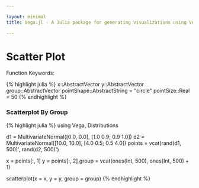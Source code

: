 ```yaml
---

layout: minimal
title: Vega.jl - A Julia package for generating visualizations using Vega

---
```


# Scatter Plot

Function Keywords:

{% highlight julia %}
x::AbstractVector
y::AbstractVector
group::AbstractVector
pointShape::AbstractString = "circle"
pointSize::Real = 50
{% endhighlight %}

### Scatterplot By Group

{% highlight julia %}
using Vega, Distributions

d1 = MultivariateNormal([0.0, 0.0], [1.0 0.9; 0.9 1.0])
d2 = MultivariateNormal([10.0, 10.0], [4.0 0.5; 0.5 4.0])
points = vcat(rand(d1, 500)', rand(d2, 500)')

x = points[:, 1]
y = points[:, 2]
group = vcat(ones(Int, 500), ones(Int, 500) + 1)

scatterplot(x = x, y = y, group = group)
{% endhighlight %}

<div id="scatter"></div>
<script type="text/javascript">
parse("scatter",
    {"name":"Vega Visualization","height":450,"padding":"auto","marks":[{"properties":{"enter":{"shape":{"value":"circle"},"x":{"field":"x","scale":"x"},"size":{"value":50},"fill":{"field":"group","scale":"group"},"y":{"field":"y","scale":"y"}}},"from":{"data":"table"},"type":"symbol"}],"axes":[{"properties":{"title":{"fontSize":{"value":14}}},"title":"x","type":"x","scale":"x"},{"properties":{"title":{"fontSize":{"value":14}}},"title":"y","type":"y","scale":"y"}],"data":[{"name":"table","values":[{"x":-0.4642751223803044,"y2":0,"group":1,"y":-0.2503646637277523},{"x":-1.8716779950817728,"y2":0,"group":1,"y":-1.578974916760044},{"x":1.2834839567369596,"y2":0,"group":1,"y":0.45017279932751375},{"x":0.25070669742711027,"y2":0,"group":1,"y":0.43198048486221907},{"x":-0.027747960670703786,"y2":0,"group":1,"y":-1.2068137023478662},{"x":0.5948085930807692,"y2":0,"group":1,"y":0.298621844834038},{"x":0.15126693570634694,"y2":0,"group":1,"y":-0.1525110388208707},{"x":1.4413771675590537,"y2":0,"group":1,"y":0.8926914927224905},{"x":-0.24507439715855223,"y2":0,"group":1,"y":-0.7126330344668806},{"x":-0.0411712726402745,"y2":0,"group":1,"y":-0.3187698518619378},{"x":-0.6326175683078022,"y2":0,"group":1,"y":-0.8356461669371509},{"x":0.025198973847480495,"y2":0,"group":1,"y":0.49482407098521286},{"x":-0.42535105066768003,"y2":0,"group":1,"y":-0.5263249345551149},{"x":-0.23399273472735466,"y2":0,"group":1,"y":-0.0736105423894936},{"x":1.079669882823539,"y2":0,"group":1,"y":0.860796550824055},{"x":1.2282904625122837,"y2":0,"group":1,"y":2.455758648411483},{"x":-1.1181920084701893,"y2":0,"group":1,"y":-0.8809188577372269},{"x":-1.0836489551707837,"y2":0,"group":1,"y":-0.6811735436677737},{"x":-1.0793075393638392,"y2":0,"group":1,"y":-0.6728331975175583},{"x":-0.012480239919086597,"y2":0,"group":1,"y":0.27667251778079865},{"x":-1.6938414885783226,"y2":0,"group":1,"y":-1.536367370019656},{"x":-0.6012211936842374,"y2":0,"group":1,"y":-0.4701421117217889},{"x":0.7722545574035417,"y2":0,"group":1,"y":1.047687813792098},{"x":1.027388084862333,"y2":0,"group":1,"y":1.0779043720319914},{"x":0.5289679352044544,"y2":0,"group":1,"y":1.3672637698959598},{"x":0.45243075349816264,"y2":0,"group":1,"y":-0.07561000534155227},{"x":-0.41155974530228795,"y2":0,"group":1,"y":-0.6331778409832457},{"x":2.1912722342329753,"y2":0,"group":1,"y":2.3903513940137446},{"x":-1.6259448281238138,"y2":0,"group":1,"y":-1.33888277832192},{"x":0.7081851149878344,"y2":0,"group":1,"y":1.3200511985668215},{"x":0.3501296225034444,"y2":0,"group":1,"y":0.37663181323165085},{"x":-1.2196822136309629,"y2":0,"group":1,"y":-0.7472736732651672},{"x":-0.8808754436246625,"y2":0,"group":1,"y":-0.28347441761156444},{"x":-0.43706500759648437,"y2":0,"group":1,"y":-0.0624608704662713},{"x":-1.3368086355424411,"y2":0,"group":1,"y":-1.7845778854734666},{"x":-0.9770763926701824,"y2":0,"group":1,"y":-1.3136695513355563},{"x":0.0892730334545257,"y2":0,"group":1,"y":-0.03598785044064019},{"x":-0.024066679633158457,"y2":0,"group":1,"y":-0.358288685761583},{"x":1.894851464816175,"y2":0,"group":1,"y":2.154605736812719},{"x":-0.7737136449212324,"y2":0,"group":1,"y":-0.6762541679511268},{"x":1.1478273377534143,"y2":0,"group":1,"y":1.0847823745278686},{"x":-0.0778428325582762,"y2":0,"group":1,"y":-0.4988854122939156},{"x":-0.031730560221279416,"y2":0,"group":1,"y":-0.0028442803020883277},{"x":-1.017742981703117,"y2":0,"group":1,"y":0.10363754696240102},{"x":0.9470928573090313,"y2":0,"group":1,"y":0.17174855648971443},{"x":-1.4800085242276497,"y2":0,"group":1,"y":-0.46149121610987975},{"x":-0.5565548499327778,"y2":0,"group":1,"y":-0.7482391547451313},{"x":-1.3577498993719774,"y2":0,"group":1,"y":-1.6898279980200575},{"x":-0.8070024424114242,"y2":0,"group":1,"y":-0.8654809368572007},{"x":-0.5052278715996145,"y2":0,"group":1,"y":-0.4797362068002291},{"x":-0.5939834201767955,"y2":0,"group":1,"y":-1.1230824633444891},{"x":1.1829131844554541,"y2":0,"group":1,"y":1.0153087734360406},{"x":0.8067189301314597,"y2":0,"group":1,"y":1.541880186588144},{"x":-0.7950293112315797,"y2":0,"group":1,"y":-0.7479342468327473},{"x":0.8833221153279999,"y2":0,"group":1,"y":1.089242714609463},{"x":1.1976846748796277,"y2":0,"group":1,"y":0.9229250879183313},{"x":0.3059771711012314,"y2":0,"group":1,"y":0.49803115858787883},{"x":0.7267165600253392,"y2":0,"group":1,"y":0.706132016427299},{"x":1.2701696125984547,"y2":0,"group":1,"y":1.0805752875623702},{"x":0.2330337695101241,"y2":0,"group":1,"y":0.6806131955202175},{"x":-0.24481554013187648,"y2":0,"group":1,"y":-0.5249903420062976},{"x":-0.6323504840333269,"y2":0,"group":1,"y":-0.37185191645102594},{"x":0.4301755481758339,"y2":0,"group":1,"y":0.469505513962583},{"x":0.32701177767668155,"y2":0,"group":1,"y":0.1292129673314419},{"x":-1.4983376894576,"y2":0,"group":1,"y":-1.3734869474360631},{"x":0.0831464520480676,"y2":0,"group":1,"y":0.14590643794741207},{"x":0.34388962322447886,"y2":0,"group":1,"y":0.43063545322110947},{"x":-0.854277474860592,"y2":0,"group":1,"y":-1.0432015907729457},{"x":-0.7970120918821237,"y2":0,"group":1,"y":-0.8879197773531774},{"x":0.13666193683078445,"y2":0,"group":1,"y":-0.2435861655663465},{"x":0.2288056737810377,"y2":0,"group":1,"y":1.1615858246272812},{"x":0.6357198651024563,"y2":0,"group":1,"y":1.299821318086118},{"x":0.4543736039405554,"y2":0,"group":1,"y":0.2718083717507066},{"x":1.0488368302116753,"y2":0,"group":1,"y":0.9849741963465878},{"x":-1.2425358077241544,"y2":0,"group":1,"y":-1.2061918730266652},{"x":-1.0862649725842746,"y2":0,"group":1,"y":-0.5552653683450488},{"x":0.3546480018631953,"y2":0,"group":1,"y":0.6868309707803013},{"x":1.3311656203854092,"y2":0,"group":1,"y":0.8321136456552167},{"x":0.31552994709375864,"y2":0,"group":1,"y":0.4061129848273907},{"x":-0.4547140098714807,"y2":0,"group":1,"y":-0.34239373124397987},{"x":0.945578059530549,"y2":0,"group":1,"y":1.2360513571229714},{"x":0.15868122676606333,"y2":0,"group":1,"y":0.3678005036194633},{"x":1.9024740333377592,"y2":0,"group":1,"y":2.3525342275923635},{"x":-1.301492032772107,"y2":0,"group":1,"y":-0.6888353265917465},{"x":0.5051290613950771,"y2":0,"group":1,"y":0.07475572810373943},{"x":0.2703808413508291,"y2":0,"group":1,"y":0.8587188120513003},{"x":0.9253718008038574,"y2":0,"group":1,"y":1.0452451470784525},{"x":-1.9445436240267517,"y2":0,"group":1,"y":-2.197222036418865},{"x":1.0160313243193715,"y2":0,"group":1,"y":1.007978712662309},{"x":-1.0503303447357553,"y2":0,"group":1,"y":-1.4502203342617688},{"x":1.2049290038706832,"y2":0,"group":1,"y":1.526758876416946},{"x":-1.3277511653902963,"y2":0,"group":1,"y":-0.7642901199899212},{"x":0.3784034247347551,"y2":0,"group":1,"y":-0.10327813597405439},{"x":0.4677655582526878,"y2":0,"group":1,"y":0.2913528004188365},{"x":-0.686025126487273,"y2":0,"group":1,"y":-0.3672613736562226},{"x":-0.2447083790887922,"y2":0,"group":1,"y":-0.19989640606982906},{"x":1.0733260321904665,"y2":0,"group":1,"y":0.47371077397412087},{"x":0.26312757305513274,"y2":0,"group":1,"y":0.3781148434984239},{"x":-1.2905749354161364,"y2":0,"group":1,"y":-0.9999524572838662},{"x":-0.07665865043390155,"y2":0,"group":1,"y":-0.3503055018318615},{"x":-0.7835623452501583,"y2":0,"group":1,"y":-0.9273143224559369},{"x":1.3571838001018273,"y2":0,"group":1,"y":1.3212043813382015},{"x":0.6272124614308094,"y2":0,"group":1,"y":0.9322877149845732},{"x":0.8322917737051914,"y2":0,"group":1,"y":0.4995225056219081},{"x":1.0820607374451878,"y2":0,"group":1,"y":1.255392792977815},{"x":-0.5347075865276188,"y2":0,"group":1,"y":-0.05832091820766527},{"x":2.025038549700351,"y2":0,"group":1,"y":2.2929857468809662},{"x":-1.332440890594508,"y2":0,"group":1,"y":-0.26294482599575586},{"x":-1.5625513256874515,"y2":0,"group":1,"y":-1.2644585219513025},{"x":-0.22332119762366068,"y2":0,"group":1,"y":-1.008661355702416},{"x":0.21055590689779952,"y2":0,"group":1,"y":-0.34866872698383533},{"x":2.449375338493735,"y2":0,"group":1,"y":1.4868279364582955},{"x":1.5309119595686054,"y2":0,"group":1,"y":1.1389007404774683},{"x":0.3736741934427466,"y2":0,"group":1,"y":-0.07460238156397819},{"x":-0.818074000872076,"y2":0,"group":1,"y":-0.9649216149285887},{"x":-1.3649337331620568,"y2":0,"group":1,"y":-1.4636027815029233},{"x":-0.018547443320833277,"y2":0,"group":1,"y":-0.2595562399317709},{"x":-0.6680916043733529,"y2":0,"group":1,"y":-1.4708770893983036},{"x":0.26587281318165024,"y2":0,"group":1,"y":-0.014657702442744724},{"x":-0.2201667447043086,"y2":0,"group":1,"y":0.5932384402703627},{"x":1.1697458681306991,"y2":0,"group":1,"y":1.444698518530278},{"x":1.6626326600124706,"y2":0,"group":1,"y":1.2407309938042894},{"x":-1.3044605619833396,"y2":0,"group":1,"y":-1.7292987875286943},{"x":-0.5601225061783428,"y2":0,"group":1,"y":-0.6282947860065923},{"x":-1.56107345154556,"y2":0,"group":1,"y":-0.8757348653701684},{"x":-0.17617838333227193,"y2":0,"group":1,"y":-0.3835810419427087},{"x":0.5188112802652413,"y2":0,"group":1,"y":1.1999763289142489},{"x":0.2544013300250459,"y2":0,"group":1,"y":-0.6789884221790008},{"x":-1.4470259102667693,"y2":0,"group":1,"y":-1.6881344684547543},{"x":-0.7936896126777311,"y2":0,"group":1,"y":-0.10407738692524815},{"x":-1.1072244981119361,"y2":0,"group":1,"y":-1.076428862884904},{"x":0.5058495158225965,"y2":0,"group":1,"y":0.3356410466621853},{"x":-0.5855076535115261,"y2":0,"group":1,"y":-1.2833273670973537},{"x":0.6387404562742743,"y2":0,"group":1,"y":0.854174824411448},{"x":-0.8445413318667256,"y2":0,"group":1,"y":-1.2194581757132341},{"x":-1.4161532634546363,"y2":0,"group":1,"y":-1.623055791690466},{"x":0.23022116650273755,"y2":0,"group":1,"y":-0.280683984907212},{"x":-0.5225008795005956,"y2":0,"group":1,"y":-0.7874377472086563},{"x":-1.6167130289391929,"y2":0,"group":1,"y":-1.0038809443029577},{"x":-0.04718330065902109,"y2":0,"group":1,"y":0.17935082547542178},{"x":0.6577411418500864,"y2":0,"group":1,"y":1.4105198774441765},{"x":1.133447024306916,"y2":0,"group":1,"y":0.5331759801744188},{"x":-0.8133840617659658,"y2":0,"group":1,"y":-1.198672427838679},{"x":-0.8138888698405233,"y2":0,"group":1,"y":-1.0469839279769935},{"x":-0.24682027172595264,"y2":0,"group":1,"y":-0.31334706431813},{"x":1.6247226425973016,"y2":0,"group":1,"y":1.9701068116455867},{"x":-0.6925201266905849,"y2":0,"group":1,"y":-1.1664272730035694},{"x":-2.559305042005615,"y2":0,"group":1,"y":-2.0833567327131024},{"x":0.03142246080406075,"y2":0,"group":1,"y":-0.4250959666129085},{"x":-0.9216803373048422,"y2":0,"group":1,"y":-0.4003754412203084},{"x":0.2609002977455508,"y2":0,"group":1,"y":-0.47593458347773687},{"x":-0.16956570351023506,"y2":0,"group":1,"y":-0.5735235115308627},{"x":-0.29614763358607327,"y2":0,"group":1,"y":0.6542425779612345},{"x":0.4054774247001145,"y2":0,"group":1,"y":-0.5452901543770758},{"x":-0.11939916762377127,"y2":0,"group":1,"y":-0.28155454840299465},{"x":-0.14499031233669124,"y2":0,"group":1,"y":-0.3326699646636201},{"x":0.18122859891544163,"y2":0,"group":1,"y":-0.2663254200857251},{"x":-0.34560980268214353,"y2":0,"group":1,"y":-0.6885252157192869},{"x":0.9600686913582076,"y2":0,"group":1,"y":1.462180587388889},{"x":0.17616080650753085,"y2":0,"group":1,"y":-0.32028955332510134},{"x":0.9433248414804098,"y2":0,"group":1,"y":0.5002755958283518},{"x":0.06877975346423694,"y2":0,"group":1,"y":0.024719264915629875},{"x":0.7007780581210232,"y2":0,"group":1,"y":0.27457378759512724},{"x":-0.0004427873836226274,"y2":0,"group":1,"y":0.8004619033683343},{"x":0.5814281940142395,"y2":0,"group":1,"y":0.8491090728252868},{"x":-1.0810321600593642,"y2":0,"group":1,"y":-0.28604093047607915},{"x":-0.3706019820775156,"y2":0,"group":1,"y":-0.7550826534058462},{"x":0.8783862193960696,"y2":0,"group":1,"y":1.2969067633060436},{"x":1.2120052784499387,"y2":0,"group":1,"y":0.551543088094536},{"x":0.6113120047023273,"y2":0,"group":1,"y":-0.22541095069483985},{"x":1.1702332972236202,"y2":0,"group":1,"y":1.762647044685428},{"x":-1.298371228045187,"y2":0,"group":1,"y":-1.335447252770259},{"x":0.12849166390607109,"y2":0,"group":1,"y":0.22159437822989644},{"x":-1.379139161090028,"y2":0,"group":1,"y":-2.1529302386901574},{"x":-0.7849203106600593,"y2":0,"group":1,"y":-0.6875181598431633},{"x":0.8781914044621542,"y2":0,"group":1,"y":1.1621878353031003},{"x":-0.5564150453233977,"y2":0,"group":1,"y":-0.9751592409287186},{"x":0.6548025126026146,"y2":0,"group":1,"y":0.5697652808680084},{"x":1.3543633607092018,"y2":0,"group":1,"y":2.0162291985541105},{"x":0.38170708116491275,"y2":0,"group":1,"y":0.38691247706366927},{"x":1.1405153812319395,"y2":0,"group":1,"y":1.433863160989929},{"x":0.6092185068514575,"y2":0,"group":1,"y":0.22443100688022993},{"x":0.5391143977570663,"y2":0,"group":1,"y":0.2479886950462346},{"x":-1.2475172709006248,"y2":0,"group":1,"y":-1.1741924852505006},{"x":1.9791364212898366,"y2":0,"group":1,"y":1.299974023179697},{"x":0.35548282914228146,"y2":0,"group":1,"y":0.36990683506624483},{"x":0.23559134571385137,"y2":0,"group":1,"y":-0.22309968748851594},{"x":0.2270250192554848,"y2":0,"group":1,"y":0.3144926799594547},{"x":-1.0338622444976904,"y2":0,"group":1,"y":-0.8708719173006817},{"x":1.2076031316514135,"y2":0,"group":1,"y":1.163820853196874},{"x":-0.5836755616001961,"y2":0,"group":1,"y":-0.3760914358625505},{"x":0.7950970280226061,"y2":0,"group":1,"y":1.0927183933464995},{"x":0.9723204856419131,"y2":0,"group":1,"y":1.172741362664619},{"x":-1.8076532524572289,"y2":0,"group":1,"y":-1.6453769130088425},{"x":-0.9301731466555879,"y2":0,"group":1,"y":-0.5512328144303963},{"x":-1.432182087954551,"y2":0,"group":1,"y":-1.3943757874959797},{"x":0.6104778600749536,"y2":0,"group":1,"y":0.7133967030974208},{"x":-0.9196737973184611,"y2":0,"group":1,"y":-1.7058805225438625},{"x":0.7013104125438486,"y2":0,"group":1,"y":0.2799568183261442},{"x":0.12686858247773855,"y2":0,"group":1,"y":0.1916132366779168},{"x":-0.5876211801820221,"y2":0,"group":1,"y":-0.38476224359119765},{"x":-0.9681610637038954,"y2":0,"group":1,"y":-0.5450575324167555},{"x":-0.13251923784023475,"y2":0,"group":1,"y":-0.2351921049138417},{"x":-0.4602788796618786,"y2":0,"group":1,"y":-0.3917283737219601},{"x":-0.3779707961506874,"y2":0,"group":1,"y":0.44282590056074755},{"x":-0.4811975031265405,"y2":0,"group":1,"y":-0.9467673138555178},{"x":-0.16224184591711407,"y2":0,"group":1,"y":0.2373622665396336},{"x":0.5812634914531922,"y2":0,"group":1,"y":0.81219807575343},{"x":-1.4905062893575676,"y2":0,"group":1,"y":-2.0764726175838835},{"x":0.7733633670706315,"y2":0,"group":1,"y":1.6106789898158762},{"x":0.19443677368101123,"y2":0,"group":1,"y":0.4419730971875962},{"x":-3.387761478552098,"y2":0,"group":1,"y":-2.8068315708990483},{"x":0.08276227734380114,"y2":0,"group":1,"y":-0.3530252551440165},{"x":-1.0091434115473852,"y2":0,"group":1,"y":-0.538758828530685},{"x":0.694115606791009,"y2":0,"group":1,"y":0.6122731227436851},{"x":0.23493125631008016,"y2":0,"group":1,"y":0.23135506295380412},{"x":-1.95406779735253,"y2":0,"group":1,"y":-1.7086970519951892},{"x":-0.5842636302977398,"y2":0,"group":1,"y":-0.11370341248543686},{"x":0.22334982792623753,"y2":0,"group":1,"y":1.2339159434375004},{"x":-1.0536094087528693,"y2":0,"group":1,"y":-1.088016918463308},{"x":-0.879107975122606,"y2":0,"group":1,"y":-0.7919965139722042},{"x":2.6393446239565117,"y2":0,"group":1,"y":1.7240064693046306},{"x":0.08305395355595128,"y2":0,"group":1,"y":-0.3535826569606498},{"x":-1.15904986211766,"y2":0,"group":1,"y":-1.2169161168055604},{"x":1.2599764343192694,"y2":0,"group":1,"y":0.5479308587706725},{"x":-1.0181304613080038,"y2":0,"group":1,"y":-1.4059295231498286},{"x":1.9378371880406835,"y2":0,"group":1,"y":1.6678846690426463},{"x":1.1247795714589006,"y2":0,"group":1,"y":0.9115342018247045},{"x":0.2810510812902331,"y2":0,"group":1,"y":0.5250608230682647},{"x":-0.4613030431781608,"y2":0,"group":1,"y":0.48567993458970343},{"x":-0.37682970572151,"y2":0,"group":1,"y":-0.07738793575959246},{"x":0.18998298936577332,"y2":0,"group":1,"y":0.08537315059790167},{"x":0.02900806120247077,"y2":0,"group":1,"y":0.20614194602655814},{"x":0.46655785645535136,"y2":0,"group":1,"y":0.041387599675757614},{"x":-0.4888496312893456,"y2":0,"group":1,"y":-0.17358396736528264},{"x":-0.294582315308181,"y2":0,"group":1,"y":-1.1370437441994936},{"x":-1.365589091866473,"y2":0,"group":1,"y":-0.9483357465657988},{"x":-0.4728827549893476,"y2":0,"group":1,"y":-0.7095317142197644},{"x":0.40451650982047044,"y2":0,"group":1,"y":0.343910513476048},{"x":-0.05360813022937411,"y2":0,"group":1,"y":-0.7208577645105546},{"x":-0.4628661875310697,"y2":0,"group":1,"y":0.14046189572960704},{"x":-0.7447890270890134,"y2":0,"group":1,"y":-0.9639145843858818},{"x":0.21482098444743136,"y2":0,"group":1,"y":0.9012344561411878},{"x":1.161974461119622,"y2":0,"group":1,"y":1.1747607371972464},{"x":0.14772108534792935,"y2":0,"group":1,"y":0.22888795658412908},{"x":-0.4121795579983426,"y2":0,"group":1,"y":-0.02857799520698573},{"x":-1.8112142632506107,"y2":0,"group":1,"y":-1.8435978968554605},{"x":1.285597166407998,"y2":0,"group":1,"y":1.1163793359832657},{"x":2.4656613392501976,"y2":0,"group":1,"y":1.6611346207144906},{"x":-0.4330551916276194,"y2":0,"group":1,"y":-0.4704573559634955},{"x":0.9038638424182783,"y2":0,"group":1,"y":1.181109576254857},{"x":-0.5741197523142149,"y2":0,"group":1,"y":-0.4053311162325396},{"x":-1.2791722985161684,"y2":0,"group":1,"y":-0.18803751178331396},{"x":1.2927536065264706,"y2":0,"group":1,"y":1.5932714964792305},{"x":-0.45810993174206854,"y2":0,"group":1,"y":-0.7558578715359399},{"x":0.7396057492978035,"y2":0,"group":1,"y":0.5228069805879527},{"x":-0.7934674962472009,"y2":0,"group":1,"y":-0.27963355392717987},{"x":-0.11589038083734927,"y2":0,"group":1,"y":-0.07850597538430651},{"x":-2.0258712322574564,"y2":0,"group":1,"y":-0.7639466537824404},{"x":-0.013543761705711997,"y2":0,"group":1,"y":-0.3384347894954335},{"x":1.0276120051929962,"y2":0,"group":1,"y":0.9094591464795775},{"x":0.2890992958433101,"y2":0,"group":1,"y":-0.844789660527433},{"x":0.4269324372652057,"y2":0,"group":1,"y":0.2049349784706948},{"x":1.1167312035415844,"y2":0,"group":1,"y":1.528244457672059},{"x":0.9757308889601648,"y2":0,"group":1,"y":0.8229500231514469},{"x":0.47436925541408587,"y2":0,"group":1,"y":0.46054787900246835},{"x":-0.36901506052027583,"y2":0,"group":1,"y":-0.07013410275429621},{"x":0.835043545771125,"y2":0,"group":1,"y":0.06280700650453552},{"x":0.7662154543410132,"y2":0,"group":1,"y":0.14766971555649},{"x":-0.7532657719865447,"y2":0,"group":1,"y":-0.9826156408011958},{"x":0.5816315822793359,"y2":0,"group":1,"y":0.11411921527334717},{"x":-0.16368989368125264,"y2":0,"group":1,"y":0.6281414214162055},{"x":0.45289714094749206,"y2":0,"group":1,"y":0.2155248647962249},{"x":-0.018680674283439967,"y2":0,"group":1,"y":-0.21600868134312068},{"x":-0.15026902349097693,"y2":0,"group":1,"y":-0.20553908737795384},{"x":-0.18440653191128784,"y2":0,"group":1,"y":-0.1609681781769558},{"x":-0.1622887346361862,"y2":0,"group":1,"y":-0.07160612705302262},{"x":0.02491415986813111,"y2":0,"group":1,"y":0.29696932079598615},{"x":-0.4410485606674079,"y2":0,"group":1,"y":-0.13224594661856337},{"x":0.37795981478644797,"y2":0,"group":1,"y":0.1119626245183126},{"x":-2.8801054462578937,"y2":0,"group":1,"y":-2.477435128767076},{"x":-0.5715146856213696,"y2":0,"group":1,"y":-0.4335375228972676},{"x":0.25339213236515173,"y2":0,"group":1,"y":-0.1908434450050761},{"x":-0.5791255359489107,"y2":0,"group":1,"y":-0.564856774515934},{"x":-1.116556200448016,"y2":0,"group":1,"y":-1.3925678915712418},{"x":-0.20927915161381352,"y2":0,"group":1,"y":-0.2168225383125326},{"x":-0.510586851965152,"y2":0,"group":1,"y":0.6176349216879455},{"x":0.41949754090802316,"y2":0,"group":1,"y":0.40976990655477485},{"x":-0.37458926276322263,"y2":0,"group":1,"y":-0.9676147573733828},{"x":1.3520146490693914,"y2":0,"group":1,"y":1.0442247439700205},{"x":1.2313928614631993,"y2":0,"group":1,"y":1.8036945354505705},{"x":0.4108686784832596,"y2":0,"group":1,"y":0.6380467291468314},{"x":-0.7384214083391758,"y2":0,"group":1,"y":-0.4968389851940948},{"x":-0.9624092410941198,"y2":0,"group":1,"y":-1.515689600062865},{"x":0.9043676773971286,"y2":0,"group":1,"y":0.6201098547279178},{"x":-0.9630512635693861,"y2":0,"group":1,"y":-1.423364565734439},{"x":0.5110213055094236,"y2":0,"group":1,"y":1.3199725580185269},{"x":-0.40310949642735566,"y2":0,"group":1,"y":-1.0608510966365445},{"x":-0.8431859273029803,"y2":0,"group":1,"y":-0.353337032985411},{"x":-0.47257607526298623,"y2":0,"group":1,"y":-0.47597368279100766},{"x":-0.7068024664189811,"y2":0,"group":1,"y":-0.07376638222456988},{"x":1.0985430160691734,"y2":0,"group":1,"y":0.9495151550800726},{"x":-0.2744598690424316,"y2":0,"group":1,"y":-0.20385948126525022},{"x":0.42935791646600263,"y2":0,"group":1,"y":-0.6633913570834256},{"x":-0.25369836886250563,"y2":0,"group":1,"y":-1.179926938656976},{"x":1.185589174533815,"y2":0,"group":1,"y":1.3155558801682812},{"x":-0.38920834829957573,"y2":0,"group":1,"y":-0.6287554824634924},{"x":0.6433546120143125,"y2":0,"group":1,"y":0.16480809862701884},{"x":1.0664509070285786,"y2":0,"group":1,"y":1.0596229526517813},{"x":-0.29136514674895797,"y2":0,"group":1,"y":0.1685413922312397},{"x":1.8739589265933374,"y2":0,"group":1,"y":2.1904679141985324},{"x":1.547961641156074,"y2":0,"group":1,"y":1.8077103139615565},{"x":0.01921426330088001,"y2":0,"group":1,"y":0.2595182954803071},{"x":-0.14955840992720926,"y2":0,"group":1,"y":0.4089658514420349},{"x":0.6193544334890574,"y2":0,"group":1,"y":0.2513341422300505},{"x":0.42135994420053224,"y2":0,"group":1,"y":1.033748854692885},{"x":0.7074995545428782,"y2":0,"group":1,"y":0.07111154237794026},{"x":-0.8366857201892469,"y2":0,"group":1,"y":0.03025703376175748},{"x":-1.3524874602039278,"y2":0,"group":1,"y":-1.4273322373584603},{"x":0.106293714125376,"y2":0,"group":1,"y":0.2517777150560297},{"x":-0.427919690004838,"y2":0,"group":1,"y":-0.6989251570106179},{"x":-0.868808812935365,"y2":0,"group":1,"y":-0.9119732683146815},{"x":-0.010577581459119748,"y2":0,"group":1,"y":0.6226166544980168},{"x":-0.9607589783512616,"y2":0,"group":1,"y":-0.6583444795892798},{"x":0.9951884035023676,"y2":0,"group":1,"y":0.5994859174789646},{"x":2.163185564982633,"y2":0,"group":1,"y":2.097476006835532},{"x":-1.9963555739866456,"y2":0,"group":1,"y":-2.1869706920934204},{"x":1.7576422269261935,"y2":0,"group":1,"y":1.0833483677817428},{"x":-1.318289979772834,"y2":0,"group":1,"y":-0.5576178088704403},{"x":-0.08458009858753648,"y2":0,"group":1,"y":-0.014268855232085091},{"x":1.0833087070185592,"y2":0,"group":1,"y":1.3437086083235044},{"x":-0.09989262618906043,"y2":0,"group":1,"y":-0.18892149387393392},{"x":-0.21228614409092125,"y2":0,"group":1,"y":0.27378429348409195},{"x":0.20560606005827442,"y2":0,"group":1,"y":-0.5224927146502807},{"x":0.2508410685882439,"y2":0,"group":1,"y":0.016766387381061926},{"x":-1.1848105871773513,"y2":0,"group":1,"y":-0.44900344161442984},{"x":-0.4598856945952439,"y2":0,"group":1,"y":-0.3325414746004599},{"x":-1.529500376966329,"y2":0,"group":1,"y":-1.8053888557468338},{"x":1.5535281850642688,"y2":0,"group":1,"y":1.579180331535708},{"x":-0.15723383111301842,"y2":0,"group":1,"y":0.7222994688369413},{"x":-0.5616785701948857,"y2":0,"group":1,"y":-0.6311663002327789},{"x":-0.6252560822939206,"y2":0,"group":1,"y":-1.395079369364339},{"x":-0.5715151356485417,"y2":0,"group":1,"y":-0.27367212132770513},{"x":0.3830739250251319,"y2":0,"group":1,"y":0.33831418119700934},{"x":0.6069995830120937,"y2":0,"group":1,"y":-0.054987815724173994},{"x":-0.2707845131115933,"y2":0,"group":1,"y":-0.14607273520710334},{"x":1.0189108960959221,"y2":0,"group":1,"y":0.6437299786305328},{"x":-0.6286623644411963,"y2":0,"group":1,"y":-1.5878131871436032},{"x":-0.565387655251262,"y2":0,"group":1,"y":-0.1377370032574629},{"x":0.3255024320478121,"y2":0,"group":1,"y":-0.19630886099336153},{"x":1.209138999330144,"y2":0,"group":1,"y":1.5606090497630716},{"x":-2.407639349850734,"y2":0,"group":1,"y":-1.65807912067576},{"x":0.15536070312157657,"y2":0,"group":1,"y":0.5941705909027415},{"x":0.0061397313100841925,"y2":0,"group":1,"y":-0.3202502107932207},{"x":-1.9169545055741015,"y2":0,"group":1,"y":-1.3845799300998172},{"x":0.5864486507838146,"y2":0,"group":1,"y":0.5211717984154155},{"x":1.603883767963099,"y2":0,"group":1,"y":1.5541488645107957},{"x":1.018933013331811,"y2":0,"group":1,"y":0.36856584009421156},{"x":-2.304187038773564,"y2":0,"group":1,"y":-2.4119135325426604},{"x":0.49918988407301446,"y2":0,"group":1,"y":0.7290239685644169},{"x":-0.7506802336361874,"y2":0,"group":1,"y":-0.7489464326145739},{"x":0.9958883066416747,"y2":0,"group":1,"y":0.8174031818775394},{"x":-0.004522123816362057,"y2":0,"group":1,"y":0.6102894703842444},{"x":-0.8720016443357524,"y2":0,"group":1,"y":-0.8469985929219719},{"x":-0.6173362472894119,"y2":0,"group":1,"y":-0.5499542863070408},{"x":-0.5639697559236223,"y2":0,"group":1,"y":-0.9947635847074808},{"x":0.4686552071087219,"y2":0,"group":1,"y":0.11920555451753101},{"x":-1.4592792050704844,"y2":0,"group":1,"y":-1.2074355567810864},{"x":0.47932200941541026,"y2":0,"group":1,"y":0.47360861476264815},{"x":0.673190322142144,"y2":0,"group":1,"y":0.3940820324551849},{"x":0.46171884951498504,"y2":0,"group":1,"y":-0.3597780852269587},{"x":-0.9186128443501392,"y2":0,"group":1,"y":-0.8112958044795745},{"x":-0.8460007208546324,"y2":0,"group":1,"y":-0.803567040240877},{"x":-0.6221458310731804,"y2":0,"group":1,"y":-0.8643593043974016},{"x":0.40536935467917207,"y2":0,"group":1,"y":0.43051550813829226},{"x":1.0030406625053068,"y2":0,"group":1,"y":-0.24074795405476956},{"x":-0.43437165152906765,"y2":0,"group":1,"y":-0.46756702935972116},{"x":-0.16396679693898478,"y2":0,"group":1,"y":-0.31571804452470453},{"x":-0.3232622558976258,"y2":0,"group":1,"y":-0.7618696911592642},{"x":0.01000253687998966,"y2":0,"group":1,"y":-0.37583860864848395},{"x":-1.689895130125453,"y2":0,"group":1,"y":-1.0033569164343732},{"x":0.2971387976747972,"y2":0,"group":1,"y":0.12181219406785962},{"x":-0.5909036366996571,"y2":0,"group":1,"y":-0.4215343185620187},{"x":0.3611806367843093,"y2":0,"group":1,"y":0.8733862669077085},{"x":1.3946030319074252,"y2":0,"group":1,"y":1.3127885084154864},{"x":1.0496586258504714,"y2":0,"group":1,"y":1.8088163098416756},{"x":-0.8896414442003704,"y2":0,"group":1,"y":-1.056983706033035},{"x":0.6313889646381993,"y2":0,"group":1,"y":0.20860320656865688},{"x":0.8030460616043853,"y2":0,"group":1,"y":0.7712070749703305},{"x":-0.8594059601306504,"y2":0,"group":1,"y":-0.10348111880556965},{"x":-0.8457392488082475,"y2":0,"group":1,"y":-1.3511707872189025},{"x":0.06697380532300319,"y2":0,"group":1,"y":-0.7929640591329654},{"x":-0.5549300719569005,"y2":0,"group":1,"y":0.09691976860459683},{"x":-0.42984472516085864,"y2":0,"group":1,"y":0.8982486795581406},{"x":-1.1089996603607668,"y2":0,"group":1,"y":-1.2075303691582695},{"x":-0.2473035385922431,"y2":0,"group":1,"y":0.5089781134428286},{"x":0.9976424552054433,"y2":0,"group":1,"y":0.9539002284836018},{"x":-1.9424027741691026,"y2":0,"group":1,"y":-2.025934990139439},{"x":0.5554790912936795,"y2":0,"group":1,"y":0.7592058924176781},{"x":0.35017868112140743,"y2":0,"group":1,"y":0.6487230582956272},{"x":-1.0568316910282416,"y2":0,"group":1,"y":-0.6589765210601775},{"x":-0.9814491442649049,"y2":0,"group":1,"y":-1.083175685638102},{"x":0.8401933227256253,"y2":0,"group":1,"y":1.2219700469674923},{"x":0.976747988523205,"y2":0,"group":1,"y":0.8254423071264081},{"x":-0.6274867659868636,"y2":0,"group":1,"y":-1.3633452957476904},{"x":-0.17299344713630838,"y2":0,"group":1,"y":-0.07289671817226764},{"x":0.18160777969205982,"y2":0,"group":1,"y":-0.09358745762962148},{"x":0.14470622649992446,"y2":0,"group":1,"y":-0.22710040609971258},{"x":0.09378286932064145,"y2":0,"group":1,"y":-0.06272729102262299},{"x":-0.44887552376316947,"y2":0,"group":1,"y":-0.8791333007423883},{"x":-0.8084851029339722,"y2":0,"group":1,"y":-0.42946323328753644},{"x":-0.7608121617774012,"y2":0,"group":1,"y":-0.7614872604136458},{"x":-0.1236943541552662,"y2":0,"group":1,"y":0.17331641952515303},{"x":-0.2413087950888839,"y2":0,"group":1,"y":0.024880637217480878},{"x":-0.6999095805430399,"y2":0,"group":1,"y":-0.9038000000903148},{"x":2.3994513975245586,"y2":0,"group":1,"y":2.0913652808388123},{"x":0.4204101798913259,"y2":0,"group":1,"y":0.5109868886573947},{"x":0.6379996518795081,"y2":0,"group":1,"y":1.1891897458136098},{"x":-0.383868151422154,"y2":0,"group":1,"y":0.047448899077796425},{"x":0.13106308958641447,"y2":0,"group":1,"y":0.13820869325525412},{"x":-0.6671169477359883,"y2":0,"group":1,"y":-1.1126246683031136},{"x":-1.096354908954894,"y2":0,"group":1,"y":-0.3708290462902758},{"x":0.5349790629257657,"y2":0,"group":1,"y":0.5351758106231821},{"x":-0.5243457456760333,"y2":0,"group":1,"y":-0.8397662651095357},{"x":-1.2860517072795934,"y2":0,"group":1,"y":-1.6978926700955241},{"x":-0.7755514112412,"y2":0,"group":1,"y":-0.6629156370616861},{"x":1.0023749140887765,"y2":0,"group":1,"y":1.1789176901159},{"x":1.1170640271216696,"y2":0,"group":1,"y":0.8463762839563004},{"x":1.6225055823912415,"y2":0,"group":1,"y":1.2333778061859078},{"x":-0.9607763677431196,"y2":0,"group":1,"y":-0.8599654391091083},{"x":-0.6174620572293988,"y2":0,"group":1,"y":0.40382041585126716},{"x":0.9747307813789556,"y2":0,"group":1,"y":1.190693301717515},{"x":2.6987956782040263,"y2":0,"group":1,"y":2.38183300626265},{"x":-0.2507460250318298,"y2":0,"group":1,"y":-0.1859987990585459},{"x":-2.0621301549881665,"y2":0,"group":1,"y":-2.3573932276422265},{"x":-2.0564195437611676,"y2":0,"group":1,"y":-2.2788867939891033},{"x":-1.5237836188277636,"y2":0,"group":1,"y":-1.1396190352657465},{"x":1.237284412430426,"y2":0,"group":1,"y":1.3926624877625828},{"x":-0.28538717976810696,"y2":0,"group":1,"y":0.5747037952836559},{"x":0.8512081388288842,"y2":0,"group":1,"y":0.49740221995381695},{"x":-0.3630977951948654,"y2":0,"group":1,"y":-0.5693276555374962},{"x":-0.9531759121321604,"y2":0,"group":1,"y":-1.2812702706389838},{"x":1.261926587007966,"y2":0,"group":1,"y":0.9186558264726773},{"x":-0.8283692915830672,"y2":0,"group":1,"y":-0.9139241974964365},{"x":1.3812415185432365,"y2":0,"group":1,"y":1.004944901841335},{"x":0.54403290481004,"y2":0,"group":1,"y":0.8407547059001967},{"x":0.7533168676707179,"y2":0,"group":1,"y":-0.07533183637531649},{"x":0.3283783552294662,"y2":0,"group":1,"y":0.30085152792908826},{"x":0.3847334360147473,"y2":0,"group":1,"y":0.9138301324369184},{"x":0.3602542242949424,"y2":0,"group":1,"y":0.12256608199751479},{"x":0.24899139069542878,"y2":0,"group":1,"y":-0.2065445533725995},{"x":-0.14770184207207013,"y2":0,"group":1,"y":-0.45958272223702656},{"x":1.7988534375655578,"y2":0,"group":1,"y":1.6316487195802847},{"x":-0.07269979252343765,"y2":0,"group":1,"y":0.312991314839247},{"x":-0.5843747688826676,"y2":0,"group":1,"y":-0.5231105398092489},{"x":-0.37890657709704,"y2":0,"group":1,"y":-0.8365461564066368},{"x":0.2730654708181987,"y2":0,"group":1,"y":-0.017237699392495948},{"x":-2.4855047589861163,"y2":0,"group":1,"y":-2.6231144215193325},{"x":1.251326011749461,"y2":0,"group":1,"y":0.809008118041841},{"x":0.6826638836368242,"y2":0,"group":1,"y":0.5542581335778988},{"x":-0.4318494249123775,"y2":0,"group":1,"y":-0.3017707328395239},{"x":1.3030122472463581,"y2":0,"group":1,"y":0.3349651812226001},{"x":0.05492695376978474,"y2":0,"group":1,"y":-0.46031631159945186},{"x":-1.6928253178115504,"y2":0,"group":1,"y":-1.310465577836911},{"x":-0.3867205991503991,"y2":0,"group":1,"y":-0.17505932649013953},{"x":0.2885970979462741,"y2":0,"group":1,"y":0.49926255673847075},{"x":0.2617265372896306,"y2":0,"group":1,"y":0.17645372957339742},{"x":-0.8930297552503925,"y2":0,"group":1,"y":-1.1121157353714033},{"x":-0.5322171520263655,"y2":0,"group":1,"y":-0.3342400511657494},{"x":-0.36794836960276317,"y2":0,"group":1,"y":-0.12471749926429249},{"x":0.24588643052976256,"y2":0,"group":1,"y":0.26903112240287275},{"x":-0.43887240987201226,"y2":0,"group":1,"y":-0.5432318566623826},{"x":0.6785446273259035,"y2":0,"group":1,"y":0.41786669179124375},{"x":-0.49950773579699076,"y2":0,"group":1,"y":-0.9271539235938874},{"x":0.7025959695049913,"y2":0,"group":1,"y":0.1753147989106243},{"x":0.3091137562945079,"y2":0,"group":1,"y":0.5194810409387891},{"x":0.3536448266588141,"y2":0,"group":1,"y":0.7368451918781167},{"x":1.040267353920778,"y2":0,"group":1,"y":1.3125857569156254},{"x":-1.3205971103326752,"y2":0,"group":1,"y":-0.76195283657152},{"x":-0.004237034002175757,"y2":0,"group":1,"y":0.9006222338907308},{"x":-0.5816451911243227,"y2":0,"group":1,"y":-0.5939207325488},{"x":0.04154314738558499,"y2":0,"group":1,"y":-0.5705643077799009},{"x":-1.2623662656833412,"y2":0,"group":1,"y":-1.677101630616836},{"x":-0.2044002806157135,"y2":0,"group":1,"y":-0.683385589594361},{"x":1.5152115693310844,"y2":0,"group":1,"y":0.9080808173658146},{"x":-0.5453507875421753,"y2":0,"group":1,"y":-0.30387357438685103},{"x":-0.8317075693216338,"y2":0,"group":1,"y":-0.6125850254233826},{"x":-0.5142170214590056,"y2":0,"group":1,"y":-0.9621081345360293},{"x":2.667478342385033,"y2":0,"group":1,"y":2.583223528424184},{"x":1.1398847983837974,"y2":0,"group":1,"y":0.5706512497980738},{"x":-0.6220417475484582,"y2":0,"group":1,"y":-0.27833608520111663},{"x":-0.17699023183776683,"y2":0,"group":1,"y":-1.2913799510950934},{"x":-1.433941151295398,"y2":0,"group":1,"y":-1.3549102656945666},{"x":2.5430746818254573,"y2":0,"group":1,"y":2.0705305067481774},{"x":1.2593918726310216,"y2":0,"group":1,"y":0.2652634633644999},{"x":1.2317756307646073,"y2":0,"group":1,"y":1.3801375662440898},{"x":-0.7653662770692836,"y2":0,"group":1,"y":-0.6922621129949205},{"x":0.13521826819193816,"y2":0,"group":1,"y":0.6680908446051057},{"x":-1.2401801588571704,"y2":0,"group":1,"y":-0.5940925619977482},{"x":-0.2452435652730705,"y2":0,"group":1,"y":0.288302204422342},{"x":12.567982528884755,"y2":0,"group":2,"y":11.259806729507616},{"x":9.558837613909096,"y2":0,"group":2,"y":9.966127441218578},{"x":9.16493755314591,"y2":0,"group":2,"y":9.584968118516244},{"x":9.714795827986455,"y2":0,"group":2,"y":7.772348277066891},{"x":11.902185145870703,"y2":0,"group":2,"y":12.863286134639836},{"x":12.627930371879131,"y2":0,"group":2,"y":12.124409963698781},{"x":14.492472640414388,"y2":0,"group":2,"y":10.216194301941371},{"x":12.082102841031261,"y2":0,"group":2,"y":10.53549460940412},{"x":6.198323405957716,"y2":0,"group":2,"y":11.39073546536276},{"x":11.265169658274525,"y2":0,"group":2,"y":10.321680073481293},{"x":13.176532861549054,"y2":0,"group":2,"y":12.931521635463929},{"x":7.240035687609234,"y2":0,"group":2,"y":12.107809712215884},{"x":10.450458848228255,"y2":0,"group":2,"y":11.774390532723055},{"x":7.746448318960705,"y2":0,"group":2,"y":6.914422535696325},{"x":10.11665725530434,"y2":0,"group":2,"y":3.8037140753378056},{"x":5.691454205960061,"y2":0,"group":2,"y":10.641300033033914},{"x":9.21614469728824,"y2":0,"group":2,"y":11.186489933575135},{"x":6.167894244109046,"y2":0,"group":2,"y":12.139572274965879},{"x":8.523026576496484,"y2":0,"group":2,"y":8.112341042925362},{"x":11.992846469337666,"y2":0,"group":2,"y":9.65463300358621},{"x":4.539928585828674,"y2":0,"group":2,"y":8.798984981816037},{"x":8.65117483892952,"y2":0,"group":2,"y":8.930114075786427},{"x":13.866606438866405,"y2":0,"group":2,"y":10.028918702797805},{"x":9.494070698474198,"y2":0,"group":2,"y":7.439571224063313},{"x":12.561703887843183,"y2":0,"group":2,"y":9.657678026381669},{"x":8.760737213747145,"y2":0,"group":2,"y":11.262655595324151},{"x":12.407271171882146,"y2":0,"group":2,"y":8.36613991757231},{"x":12.09942895666859,"y2":0,"group":2,"y":11.336751949242515},{"x":10.682722664112074,"y2":0,"group":2,"y":6.568743268230341},{"x":7.484069761821429,"y2":0,"group":2,"y":9.609330769136463},{"x":7.178074915730024,"y2":0,"group":2,"y":5.58654134801327},{"x":9.283672462248648,"y2":0,"group":2,"y":10.201764017062295},{"x":12.753843034797724,"y2":0,"group":2,"y":7.981334374770913},{"x":7.502707974550856,"y2":0,"group":2,"y":11.544981234207235},{"x":12.333415955882693,"y2":0,"group":2,"y":14.003892599789495},{"x":8.396122769149136,"y2":0,"group":2,"y":7.392324715125962},{"x":7.797532597724905,"y2":0,"group":2,"y":12.595038652610828},{"x":12.671590483906007,"y2":0,"group":2,"y":5.9704102324292},{"x":9.396938963929887,"y2":0,"group":2,"y":11.182983605677899},{"x":13.192854544614455,"y2":0,"group":2,"y":11.350965199408183},{"x":6.090896992434676,"y2":0,"group":2,"y":5.092359959687193},{"x":7.63005247161964,"y2":0,"group":2,"y":12.129620925637727},{"x":9.132448851504998,"y2":0,"group":2,"y":8.247024974844862},{"x":7.262531106819576,"y2":0,"group":2,"y":9.380406770328063},{"x":13.820409915262818,"y2":0,"group":2,"y":11.693771203152005},{"x":8.979676692530976,"y2":0,"group":2,"y":11.999281481584335},{"x":10.453492851548138,"y2":0,"group":2,"y":12.670102404273347},{"x":6.7550030262495335,"y2":0,"group":2,"y":7.570389824781017},{"x":12.7835593109792,"y2":0,"group":2,"y":8.700872498075734},{"x":9.761761490840339,"y2":0,"group":2,"y":8.492925904620645},{"x":12.089909464133534,"y2":0,"group":2,"y":11.814292767888144},{"x":12.918972767610308,"y2":0,"group":2,"y":10.919130101077545},{"x":9.482073526276492,"y2":0,"group":2,"y":9.572576988156321},{"x":9.533591243981064,"y2":0,"group":2,"y":11.014905445071756},{"x":12.316469439288438,"y2":0,"group":2,"y":9.603818687205775},{"x":11.604138820426984,"y2":0,"group":2,"y":8.514457644215728},{"x":9.798226064754141,"y2":0,"group":2,"y":7.960938572637625},{"x":10.48885497947393,"y2":0,"group":2,"y":11.47752493936563},{"x":9.85294536548584,"y2":0,"group":2,"y":9.394745853462656},{"x":15.41886104811185,"y2":0,"group":2,"y":10.038091208770885},{"x":10.423043110270099,"y2":0,"group":2,"y":8.113097256415376},{"x":8.051077275284007,"y2":0,"group":2,"y":8.691556492656893},{"x":10.270623083160555,"y2":0,"group":2,"y":9.366240327570582},{"x":10.16509640229795,"y2":0,"group":2,"y":12.108721109247915},{"x":11.99789621332668,"y2":0,"group":2,"y":9.808377648813916},{"x":7.54929421438293,"y2":0,"group":2,"y":11.507576433375384},{"x":11.3827996542822,"y2":0,"group":2,"y":14.659294142878913},{"x":12.413698493186406,"y2":0,"group":2,"y":13.00273352942795},{"x":10.467951106400447,"y2":0,"group":2,"y":10.950501819005748},{"x":9.62869220511176,"y2":0,"group":2,"y":11.833342982192056},{"x":8.269899866997163,"y2":0,"group":2,"y":6.219141814882676},{"x":11.206488697371125,"y2":0,"group":2,"y":8.041198307753264},{"x":12.262566535784392,"y2":0,"group":2,"y":12.368524127991103},{"x":9.40520148065432,"y2":0,"group":2,"y":11.492825642994687},{"x":8.570813305256925,"y2":0,"group":2,"y":11.288772009265958},{"x":12.200931319289397,"y2":0,"group":2,"y":7.223114526855179},{"x":12.920142454757617,"y2":0,"group":2,"y":8.166817231753704},{"x":7.647056639499429,"y2":0,"group":2,"y":7.45154874609164},{"x":12.14639224922301,"y2":0,"group":2,"y":11.344969395326252},{"x":11.904944517850888,"y2":0,"group":2,"y":12.31213465227167},{"x":9.756787778759008,"y2":0,"group":2,"y":10.611692391362388},{"x":12.676381292032534,"y2":0,"group":2,"y":8.346507397057845},{"x":9.707536536250359,"y2":0,"group":2,"y":11.59534108943979},{"x":12.402031611648745,"y2":0,"group":2,"y":7.757209395882088},{"x":11.11027916876263,"y2":0,"group":2,"y":12.436169356953467},{"x":9.654469651619344,"y2":0,"group":2,"y":11.282325117341575},{"x":8.290404375384115,"y2":0,"group":2,"y":7.961025469972111},{"x":14.102466086101673,"y2":0,"group":2,"y":9.890976323716023},{"x":9.4695142011551,"y2":0,"group":2,"y":9.70885014548244},{"x":10.020279563911036,"y2":0,"group":2,"y":9.606183633303326},{"x":8.866299544799709,"y2":0,"group":2,"y":8.948540746439008},{"x":11.483234750205154,"y2":0,"group":2,"y":10.283756800397573},{"x":14.942447328531268,"y2":0,"group":2,"y":9.959405191039265},{"x":8.02085125319586,"y2":0,"group":2,"y":10.730736873689635},{"x":10.122024810736049,"y2":0,"group":2,"y":11.261216575441852},{"x":9.749285719597376,"y2":0,"group":2,"y":8.536809312983895},{"x":9.758066402738699,"y2":0,"group":2,"y":11.140146661325268},{"x":9.022666737782362,"y2":0,"group":2,"y":11.294123952997479},{"x":11.604541787755693,"y2":0,"group":2,"y":9.18596270329937},{"x":11.204589257104184,"y2":0,"group":2,"y":8.690953513644574},{"x":10.097697191767706,"y2":0,"group":2,"y":10.476941753431104},{"x":8.516744879848787,"y2":0,"group":2,"y":11.49013001754144},{"x":8.721577537082254,"y2":0,"group":2,"y":8.318719117089667},{"x":9.684729465822993,"y2":0,"group":2,"y":10.004770088800267},{"x":8.616422427427725,"y2":0,"group":2,"y":11.173679022145961},{"x":9.526146450855075,"y2":0,"group":2,"y":8.78811324017114},{"x":9.415645345549805,"y2":0,"group":2,"y":11.603361120068406},{"x":13.278493100696492,"y2":0,"group":2,"y":12.819200071055546},{"x":11.798050278784025,"y2":0,"group":2,"y":6.613889027130549},{"x":10.365279168206063,"y2":0,"group":2,"y":10.762972370737474},{"x":9.647001453325387,"y2":0,"group":2,"y":10.640685411700291},{"x":8.522931253050885,"y2":0,"group":2,"y":7.999376155113081},{"x":12.305452226671692,"y2":0,"group":2,"y":12.148847515363896},{"x":9.45187948738585,"y2":0,"group":2,"y":10.07498971780662},{"x":8.198765158563774,"y2":0,"group":2,"y":13.015249319293718},{"x":10.750795757547378,"y2":0,"group":2,"y":11.111226521363218},{"x":9.275130873590395,"y2":0,"group":2,"y":10.451821982090788},{"x":7.9581894307608785,"y2":0,"group":2,"y":11.515859389921886},{"x":12.846921865631385,"y2":0,"group":2,"y":12.89301427511103},{"x":9.151508538351276,"y2":0,"group":2,"y":7.176462703715501},{"x":10.041756373705212,"y2":0,"group":2,"y":9.8395020239026},{"x":11.582204876803056,"y2":0,"group":2,"y":11.19997638142877},{"x":8.425739412412694,"y2":0,"group":2,"y":8.934912009889695},{"x":12.416041264182855,"y2":0,"group":2,"y":9.917932925620693},{"x":8.471462809132861,"y2":0,"group":2,"y":9.614899535272427},{"x":10.64664745367625,"y2":0,"group":2,"y":11.2930085846136},{"x":14.261228682474789,"y2":0,"group":2,"y":14.360614364198618},{"x":9.194088828254083,"y2":0,"group":2,"y":12.941026570924127},{"x":11.872825614584466,"y2":0,"group":2,"y":9.358934200478615},{"x":9.945729743562518,"y2":0,"group":2,"y":7.884402045655124},{"x":9.19300576719681,"y2":0,"group":2,"y":10.403648607754704},{"x":9.897822303120021,"y2":0,"group":2,"y":10.931177417302132},{"x":9.132182792853545,"y2":0,"group":2,"y":11.086292315801291},{"x":12.11171914234772,"y2":0,"group":2,"y":8.43843394639742},{"x":12.11613435483569,"y2":0,"group":2,"y":6.162664235090794},{"x":8.557513940539003,"y2":0,"group":2,"y":9.235865779444008},{"x":8.41911004448361,"y2":0,"group":2,"y":10.910629318597627},{"x":12.397270819359274,"y2":0,"group":2,"y":9.602950980109553},{"x":7.627396384073735,"y2":0,"group":2,"y":7.318248311485464},{"x":8.456887925407655,"y2":0,"group":2,"y":8.85261442306047},{"x":11.579344872913618,"y2":0,"group":2,"y":10.969619564593408},{"x":11.328682123934538,"y2":0,"group":2,"y":8.061353067364738},{"x":13.485134804112885,"y2":0,"group":2,"y":5.619483184164487},{"x":8.18278772101433,"y2":0,"group":2,"y":11.270030790397476},{"x":12.6972401493606,"y2":0,"group":2,"y":12.573790611214442},{"x":7.9935973231888315,"y2":0,"group":2,"y":6.1624700889430075},{"x":7.929657341797293,"y2":0,"group":2,"y":10.006775511205264},{"x":14.22102732216014,"y2":0,"group":2,"y":12.413693844151418},{"x":9.609042125717261,"y2":0,"group":2,"y":9.670838887112716},{"x":8.92648728426921,"y2":0,"group":2,"y":7.523173066506629},{"x":10.056612933129678,"y2":0,"group":2,"y":8.865636409288205},{"x":8.311416596144793,"y2":0,"group":2,"y":9.034610606776374},{"x":7.824415468981219,"y2":0,"group":2,"y":7.093007943995323},{"x":8.4323100804861,"y2":0,"group":2,"y":9.077492866071594},{"x":7.25952620281171,"y2":0,"group":2,"y":9.140050670164339},{"x":5.277636539498409,"y2":0,"group":2,"y":9.27297183610186},{"x":8.945615551372125,"y2":0,"group":2,"y":10.06439841199471},{"x":8.869410264014808,"y2":0,"group":2,"y":10.589761705472876},{"x":7.3686523962101,"y2":0,"group":2,"y":9.709201431237803},{"x":14.097269589254351,"y2":0,"group":2,"y":9.095983885353938},{"x":10.559136268381865,"y2":0,"group":2,"y":11.827270341351442},{"x":14.062150032749631,"y2":0,"group":2,"y":10.722513022140946},{"x":9.663621884056099,"y2":0,"group":2,"y":7.964736681168738},{"x":12.277074975971503,"y2":0,"group":2,"y":7.306402060998762},{"x":8.811763066797607,"y2":0,"group":2,"y":11.505344377514833},{"x":9.46196811930837,"y2":0,"group":2,"y":9.281758533563295},{"x":10.583276468903902,"y2":0,"group":2,"y":11.231361315943738},{"x":8.07626991900894,"y2":0,"group":2,"y":9.075537419875152},{"x":13.064873808007047,"y2":0,"group":2,"y":10.03348488329632},{"x":10.887434878330735,"y2":0,"group":2,"y":8.0798434488962},{"x":8.206157089194386,"y2":0,"group":2,"y":8.906964136610956},{"x":9.474312778768745,"y2":0,"group":2,"y":8.502441004872885},{"x":10.018559677623438,"y2":0,"group":2,"y":9.620921279615613},{"x":10.709460764417319,"y2":0,"group":2,"y":11.147484272008729},{"x":10.56768460823817,"y2":0,"group":2,"y":12.06947297278763},{"x":9.371801226153558,"y2":0,"group":2,"y":11.139663991518095},{"x":11.051388488131515,"y2":0,"group":2,"y":10.877722274172518},{"x":7.088509808461701,"y2":0,"group":2,"y":7.150175937150017},{"x":9.601206102798525,"y2":0,"group":2,"y":9.974535263822554},{"x":9.139211611409525,"y2":0,"group":2,"y":10.404381113378204},{"x":7.808848801661074,"y2":0,"group":2,"y":12.228551832282976},{"x":10.105689009903932,"y2":0,"group":2,"y":8.164225964589576},{"x":11.167875496598342,"y2":0,"group":2,"y":5.964460247001401},{"x":11.369966288262665,"y2":0,"group":2,"y":9.700427645496232},{"x":10.368999467646056,"y2":0,"group":2,"y":11.197358904147686},{"x":7.199410663855123,"y2":0,"group":2,"y":11.190480610771317},{"x":7.196517115385102,"y2":0,"group":2,"y":7.846147061601225},{"x":6.935798151074582,"y2":0,"group":2,"y":8.679170506435675},{"x":7.950964881658557,"y2":0,"group":2,"y":11.768340897196564},{"x":8.100965832616545,"y2":0,"group":2,"y":8.160628877322939},{"x":8.21504050579258,"y2":0,"group":2,"y":11.552697939409247},{"x":12.13009592538382,"y2":0,"group":2,"y":4.6319695672993335},{"x":8.19016267191374,"y2":0,"group":2,"y":7.523657260339334},{"x":8.454348619139632,"y2":0,"group":2,"y":11.181169331552272},{"x":17.150373360650093,"y2":0,"group":2,"y":15.126036947615088},{"x":8.16845012771054,"y2":0,"group":2,"y":11.59636207534798},{"x":9.699907427268538,"y2":0,"group":2,"y":9.077176137857652},{"x":8.952243252918686,"y2":0,"group":2,"y":12.620829811258332},{"x":8.880645635291026,"y2":0,"group":2,"y":12.322680211168173},{"x":10.060183048901909,"y2":0,"group":2,"y":9.336169384516339},{"x":8.874980079068932,"y2":0,"group":2,"y":8.364302818535053},{"x":11.37403383041595,"y2":0,"group":2,"y":7.662530358475847},{"x":12.67923401448012,"y2":0,"group":2,"y":10.786612624092566},{"x":7.423622720372606,"y2":0,"group":2,"y":6.1625094848069235},{"x":9.142293298833556,"y2":0,"group":2,"y":7.359113026785105},{"x":11.796713109132194,"y2":0,"group":2,"y":10.885719294882453},{"x":9.228876092890271,"y2":0,"group":2,"y":8.028658353092002},{"x":11.157694847154591,"y2":0,"group":2,"y":7.47536642717778},{"x":8.674853206185073,"y2":0,"group":2,"y":11.304857563317288},{"x":10.12308427003257,"y2":0,"group":2,"y":9.85050042657454},{"x":10.019288597376802,"y2":0,"group":2,"y":10.152922694762944},{"x":8.878984402306132,"y2":0,"group":2,"y":8.951462619652405},{"x":9.357371660108326,"y2":0,"group":2,"y":9.431151401608037},{"x":7.74531696330007,"y2":0,"group":2,"y":8.933944628752949},{"x":10.583615643167237,"y2":0,"group":2,"y":11.095678882767208},{"x":6.710108632730988,"y2":0,"group":2,"y":11.47054958743022},{"x":6.744050051188539,"y2":0,"group":2,"y":9.428280084030984},{"x":9.802600645397455,"y2":0,"group":2,"y":8.593804188868166},{"x":5.777229631251143,"y2":0,"group":2,"y":12.820642056108218},{"x":9.74920934154041,"y2":0,"group":2,"y":11.324463671068397},{"x":8.763476206123565,"y2":0,"group":2,"y":8.171200604050421},{"x":7.289023921486955,"y2":0,"group":2,"y":10.665616450795618},{"x":4.323755573465341,"y2":0,"group":2,"y":10.235699316724183},{"x":7.524462618299276,"y2":0,"group":2,"y":12.005977879862225},{"x":13.334101429002631,"y2":0,"group":2,"y":12.64535592764129},{"x":13.575582014434746,"y2":0,"group":2,"y":11.685830491622117},{"x":11.35304377180999,"y2":0,"group":2,"y":8.71250366113882},{"x":8.513211032271517,"y2":0,"group":2,"y":9.785720029425685},{"x":11.836139668641488,"y2":0,"group":2,"y":8.577656631807127},{"x":11.204555709356066,"y2":0,"group":2,"y":7.879669854945858},{"x":8.877461908234439,"y2":0,"group":2,"y":6.7736814496407565},{"x":5.778854154658547,"y2":0,"group":2,"y":10.576895361714437},{"x":6.8789577561367485,"y2":0,"group":2,"y":10.699792319155845},{"x":9.397918889308661,"y2":0,"group":2,"y":11.394283513669807},{"x":14.075179525175383,"y2":0,"group":2,"y":10.675616839565759},{"x":7.955699190967019,"y2":0,"group":2,"y":8.576930577723488},{"x":12.251890855282955,"y2":0,"group":2,"y":8.191205253001403},{"x":9.386229858240416,"y2":0,"group":2,"y":10.186920758937147},{"x":8.06920550905748,"y2":0,"group":2,"y":9.393648553331918},{"x":10.827927726301791,"y2":0,"group":2,"y":9.520108614863387},{"x":10.49727571269202,"y2":0,"group":2,"y":12.103688662612738},{"x":10.465613315130032,"y2":0,"group":2,"y":12.635358192779456},{"x":10.754470081817306,"y2":0,"group":2,"y":7.245038649002398},{"x":10.475072458426876,"y2":0,"group":2,"y":8.112788679765092},{"x":10.515375915854046,"y2":0,"group":2,"y":9.485008200245245},{"x":6.37750396142091,"y2":0,"group":2,"y":7.5778315540125964},{"x":12.169792158209631,"y2":0,"group":2,"y":7.605312667930901},{"x":11.439608194953356,"y2":0,"group":2,"y":9.571701319086472},{"x":11.302112209432142,"y2":0,"group":2,"y":11.05984684891876},{"x":6.24465745267163,"y2":0,"group":2,"y":10.567745306362449},{"x":10.410433729944799,"y2":0,"group":2,"y":11.589893761219791},{"x":4.990763420816055,"y2":0,"group":2,"y":9.306135785410172},{"x":12.656476555709508,"y2":0,"group":2,"y":7.7807147851241485},{"x":13.17576667490453,"y2":0,"group":2,"y":10.211042003492897},{"x":12.536888352607683,"y2":0,"group":2,"y":5.185694664566822},{"x":11.007971382564284,"y2":0,"group":2,"y":8.423414202374286},{"x":10.808109596571635,"y2":0,"group":2,"y":13.968255362092947},{"x":12.400019925540269,"y2":0,"group":2,"y":7.319519738229749},{"x":12.624274633424664,"y2":0,"group":2,"y":9.410628956375172},{"x":11.40878561591058,"y2":0,"group":2,"y":9.220436699856158},{"x":9.70871912463968,"y2":0,"group":2,"y":8.149316573118448},{"x":11.851556399387128,"y2":0,"group":2,"y":10.402486413441085},{"x":9.53132728375537,"y2":0,"group":2,"y":7.091603449829687},{"x":9.381813911493794,"y2":0,"group":2,"y":11.013268084848693},{"x":10.222760969079927,"y2":0,"group":2,"y":10.695966418342609},{"x":10.73948917663458,"y2":0,"group":2,"y":10.647077950284402},{"x":7.159771747679388,"y2":0,"group":2,"y":8.84570068579757},{"x":8.645537505791886,"y2":0,"group":2,"y":11.15210703814395},{"x":8.594599687422438,"y2":0,"group":2,"y":9.659162180051057},{"x":8.9569543692811,"y2":0,"group":2,"y":6.35460084915314},{"x":7.2380710302705635,"y2":0,"group":2,"y":11.217214139530082},{"x":10.320573846725898,"y2":0,"group":2,"y":8.284690129757223},{"x":5.006511679721071,"y2":0,"group":2,"y":6.518503354254622},{"x":8.711731011453992,"y2":0,"group":2,"y":9.169507547296275},{"x":13.398768748941485,"y2":0,"group":2,"y":11.65666942415059},{"x":7.7959814044557705,"y2":0,"group":2,"y":7.224942411887561},{"x":6.701284357838185,"y2":0,"group":2,"y":8.942251069140859},{"x":11.290315113876813,"y2":0,"group":2,"y":8.95099678254282},{"x":8.62712412117434,"y2":0,"group":2,"y":5.769884140093999},{"x":10.982389985161763,"y2":0,"group":2,"y":13.488036446995421},{"x":10.362771560168781,"y2":0,"group":2,"y":12.362526689499528},{"x":8.539550671765314,"y2":0,"group":2,"y":5.1417673008838385},{"x":9.928863571924127,"y2":0,"group":2,"y":8.415002564270246},{"x":9.694407791933896,"y2":0,"group":2,"y":12.451276392423724},{"x":11.532250608408791,"y2":0,"group":2,"y":8.757350624021974},{"x":10.664193243898747,"y2":0,"group":2,"y":11.147737729174194},{"x":9.506741162203113,"y2":0,"group":2,"y":11.08619921078704},{"x":9.788698727932289,"y2":0,"group":2,"y":7.264352092547269},{"x":10.663330216957752,"y2":0,"group":2,"y":11.295687127269646},{"x":4.8164358247987344,"y2":0,"group":2,"y":10.240053642693763},{"x":10.98849241273648,"y2":0,"group":2,"y":10.74386108695398},{"x":13.264475301425168,"y2":0,"group":2,"y":11.470905874836383},{"x":14.99661987642778,"y2":0,"group":2,"y":11.668117940975483},{"x":11.944890705492666,"y2":0,"group":2,"y":8.323120020081832},{"x":11.683611947179775,"y2":0,"group":2,"y":7.935877904653326},{"x":10.89443810501655,"y2":0,"group":2,"y":12.54150292202097},{"x":9.027247232311511,"y2":0,"group":2,"y":13.876518009024045},{"x":9.305113924943415,"y2":0,"group":2,"y":12.259117220171756},{"x":9.025273411587328,"y2":0,"group":2,"y":10.648818909175027},{"x":10.999292084290227,"y2":0,"group":2,"y":10.376810928763799},{"x":11.723193581028525,"y2":0,"group":2,"y":8.379136364006225},{"x":12.10143361253332,"y2":0,"group":2,"y":11.156734201730796},{"x":11.451628115781245,"y2":0,"group":2,"y":9.434265387939483},{"x":8.09529350421791,"y2":0,"group":2,"y":8.124581850968625},{"x":9.917365993109192,"y2":0,"group":2,"y":8.936130595097477},{"x":9.374047815477146,"y2":0,"group":2,"y":9.298190342738478},{"x":9.984145108417335,"y2":0,"group":2,"y":8.45709646108046},{"x":8.91918433005399,"y2":0,"group":2,"y":10.737380717251101},{"x":13.089674109353428,"y2":0,"group":2,"y":8.200870229980978},{"x":12.146198330295835,"y2":0,"group":2,"y":9.707819816136144},{"x":9.883295948532393,"y2":0,"group":2,"y":6.869249908630483},{"x":9.483544675628172,"y2":0,"group":2,"y":10.850052121781568},{"x":9.907586816063795,"y2":0,"group":2,"y":10.841919510650674},{"x":9.357299816663925,"y2":0,"group":2,"y":10.635800816983613},{"x":8.961018376684336,"y2":0,"group":2,"y":9.148731664139483},{"x":10.778841099423872,"y2":0,"group":2,"y":7.771550965130951},{"x":11.590075460632763,"y2":0,"group":2,"y":6.639884460093876},{"x":8.177859251043593,"y2":0,"group":2,"y":5.286751853529044},{"x":6.076195196045311,"y2":0,"group":2,"y":10.986312154909438},{"x":9.300851687614678,"y2":0,"group":2,"y":7.224361977434887},{"x":11.362091568378506,"y2":0,"group":2,"y":6.7312579975263445},{"x":11.695212308145425,"y2":0,"group":2,"y":9.801105143509746},{"x":12.164062526861114,"y2":0,"group":2,"y":9.879623098710002},{"x":4.837271474996942,"y2":0,"group":2,"y":8.48715341192315},{"x":11.28090432951089,"y2":0,"group":2,"y":10.715235145126707},{"x":9.59605209109403,"y2":0,"group":2,"y":7.764719322539964},{"x":10.032214208885915,"y2":0,"group":2,"y":10.108660388273297},{"x":7.151185642752398,"y2":0,"group":2,"y":10.79050121777921},{"x":7.830015790446171,"y2":0,"group":2,"y":10.024465905994731},{"x":8.666120308334122,"y2":0,"group":2,"y":10.776341525479593},{"x":7.980715154330591,"y2":0,"group":2,"y":9.829313588271145},{"x":12.284753736355956,"y2":0,"group":2,"y":8.323770112518709},{"x":8.079117873396408,"y2":0,"group":2,"y":13.028676709072734},{"x":9.710889132995357,"y2":0,"group":2,"y":10.232542978609928},{"x":14.61948672188145,"y2":0,"group":2,"y":9.650937784600224},{"x":12.466089303077558,"y2":0,"group":2,"y":11.1762762400509},{"x":8.104748340088767,"y2":0,"group":2,"y":10.612868116874209},{"x":8.35285426615497,"y2":0,"group":2,"y":10.843168626044351},{"x":11.128651548932858,"y2":0,"group":2,"y":10.335236781143996},{"x":10.58242377029514,"y2":0,"group":2,"y":9.836812916290846},{"x":7.498307012339627,"y2":0,"group":2,"y":12.66851943294618},{"x":10.322350309933235,"y2":0,"group":2,"y":7.09918887084423},{"x":13.573420675805924,"y2":0,"group":2,"y":10.207844558535163},{"x":10.173008692943988,"y2":0,"group":2,"y":11.578133601295354},{"x":6.42416854920862,"y2":0,"group":2,"y":9.756334753599782},{"x":9.735933632268127,"y2":0,"group":2,"y":8.534543504797107},{"x":10.210043604246346,"y2":0,"group":2,"y":12.275614064890643},{"x":9.801774454037098,"y2":0,"group":2,"y":12.922219260498132},{"x":8.895307085157887,"y2":0,"group":2,"y":9.268047149634409},{"x":8.263644736205649,"y2":0,"group":2,"y":7.715513820179683},{"x":8.044419442773476,"y2":0,"group":2,"y":8.229939687696088},{"x":7.716725570670268,"y2":0,"group":2,"y":10.584079501765718},{"x":9.747581735758226,"y2":0,"group":2,"y":9.802743740338222},{"x":11.051603281156412,"y2":0,"group":2,"y":11.365205481680086},{"x":10.900584099915717,"y2":0,"group":2,"y":8.341654240684488},{"x":11.805569107997282,"y2":0,"group":2,"y":11.608266527714934},{"x":13.19449136982748,"y2":0,"group":2,"y":9.962840810025261},{"x":9.219764486599267,"y2":0,"group":2,"y":9.71860756184702},{"x":7.038251315657041,"y2":0,"group":2,"y":8.819057256984825},{"x":7.075877929814889,"y2":0,"group":2,"y":10.51568726461552},{"x":6.120801332907114,"y2":0,"group":2,"y":12.257286129966408},{"x":10.989775731492584,"y2":0,"group":2,"y":13.204339621465282},{"x":7.257622077761505,"y2":0,"group":2,"y":7.9371711274379395},{"x":10.44011401178841,"y2":0,"group":2,"y":11.876620387680504},{"x":12.45480053644408,"y2":0,"group":2,"y":7.983259932762697},{"x":6.091122969486063,"y2":0,"group":2,"y":11.742080270920049},{"x":10.89867104399394,"y2":0,"group":2,"y":12.156728340384234},{"x":10.15670360783506,"y2":0,"group":2,"y":11.580086574734},{"x":9.49854284308009,"y2":0,"group":2,"y":11.465594653765757},{"x":11.321176929727438,"y2":0,"group":2,"y":9.17985109815986},{"x":8.190522622048178,"y2":0,"group":2,"y":9.942608757600588},{"x":7.380016696544928,"y2":0,"group":2,"y":9.45557242482508},{"x":7.907820065004726,"y2":0,"group":2,"y":8.01274861506549},{"x":8.266388680992078,"y2":0,"group":2,"y":9.280834185488178},{"x":9.67015536643224,"y2":0,"group":2,"y":7.601892970065066},{"x":10.076270720755044,"y2":0,"group":2,"y":11.22906277722995},{"x":10.475565582726691,"y2":0,"group":2,"y":7.045202731822711},{"x":11.726781703375883,"y2":0,"group":2,"y":9.746173752690822},{"x":12.082737097072846,"y2":0,"group":2,"y":9.16880379867454},{"x":7.00579809407559,"y2":0,"group":2,"y":12.122742044389001},{"x":11.46976988404827,"y2":0,"group":2,"y":9.617745415019687},{"x":11.525712962016797,"y2":0,"group":2,"y":8.58790508178444},{"x":11.623915060882117,"y2":0,"group":2,"y":10.49808000813507},{"x":10.910880346318358,"y2":0,"group":2,"y":9.96330899055117},{"x":9.88515988263269,"y2":0,"group":2,"y":10.167553781162189},{"x":8.268917704654218,"y2":0,"group":2,"y":11.842001437183226},{"x":9.009970845302439,"y2":0,"group":2,"y":8.971461580383707},{"x":9.830202700871814,"y2":0,"group":2,"y":10.435712150404939},{"x":10.671874321330664,"y2":0,"group":2,"y":9.16160663688501},{"x":10.439819098041186,"y2":0,"group":2,"y":6.721799207533361},{"x":8.824849103207589,"y2":0,"group":2,"y":7.682502889142748},{"x":7.801960987820805,"y2":0,"group":2,"y":8.581295752005222},{"x":10.291613483170005,"y2":0,"group":2,"y":10.69638673514656},{"x":10.809212603317158,"y2":0,"group":2,"y":13.6091422992967},{"x":11.64298749045429,"y2":0,"group":2,"y":13.202934363791776},{"x":10.637605548300838,"y2":0,"group":2,"y":7.266538085599765},{"x":11.623916119006786,"y2":0,"group":2,"y":10.218439941430766},{"x":11.000310067243316,"y2":0,"group":2,"y":11.654924292503162},{"x":11.828233001661765,"y2":0,"group":2,"y":9.543576255371152},{"x":6.562640897691444,"y2":0,"group":2,"y":11.557797296510268},{"x":13.375528814408074,"y2":0,"group":2,"y":7.640785664739948},{"x":8.591973518210992,"y2":0,"group":2,"y":12.38977067241806},{"x":8.70504771784905,"y2":0,"group":2,"y":7.406466225918085},{"x":12.591203389523516,"y2":0,"group":2,"y":10.771738109569608},{"x":9.73678988631471,"y2":0,"group":2,"y":9.009618678340031},{"x":12.524243986715742,"y2":0,"group":2,"y":9.772475781066884},{"x":7.063805719604673,"y2":0,"group":2,"y":6.671452894844183},{"x":9.470191993057592,"y2":0,"group":2,"y":7.973497832220939},{"x":11.505694257679963,"y2":0,"group":2,"y":12.696015145760331},{"x":10.148051582687941,"y2":0,"group":2,"y":9.187267360683169},{"x":10.004720059904018,"y2":0,"group":2,"y":9.28173982641246},{"x":13.249444250736339,"y2":0,"group":2,"y":13.172880309967546},{"x":9.020296706100225,"y2":0,"group":2,"y":10.334016382857484},{"x":13.4443520137651,"y2":0,"group":2,"y":14.039497417650928},{"x":10.076118866659264,"y2":0,"group":2,"y":12.060005932303946},{"x":10.14609435626815,"y2":0,"group":2,"y":7.4192789943711155},{"x":10.592912711315677,"y2":0,"group":2,"y":10.81112837587957},{"x":10.935247632167725,"y2":0,"group":2,"y":9.158625436905858},{"x":7.876612182365346,"y2":0,"group":2,"y":9.391096022209469},{"x":7.837546102448034,"y2":0,"group":2,"y":11.697632308642554},{"x":12.376317863741333,"y2":0,"group":2,"y":12.335020593105149},{"x":7.698078656402304,"y2":0,"group":2,"y":11.11240711808078},{"x":12.277827116206463,"y2":0,"group":2,"y":7.220070686707189},{"x":11.896054873648554,"y2":0,"group":2,"y":11.685657834797208},{"x":8.608679279507085,"y2":0,"group":2,"y":10.5189853357055},{"x":10.27264026149118,"y2":0,"group":2,"y":10.809689609857859},{"x":6.136086987280659,"y2":0,"group":2,"y":10.256606421199464},{"x":10.971250767702172,"y2":0,"group":2,"y":10.377316049157285},{"x":10.789271559022533,"y2":0,"group":2,"y":11.590826428801268},{"x":10.440589453261312,"y2":0,"group":2,"y":8.391595171387491},{"x":10.179437610637564,"y2":0,"group":2,"y":11.84406454700951},{"x":13.736571968559975,"y2":0,"group":2,"y":9.473970849827701},{"x":7.649788800637406,"y2":0,"group":2,"y":10.575388481216539},{"x":11.603359550946266,"y2":0,"group":2,"y":8.208586369494505},{"x":7.220429495660339,"y2":0,"group":2,"y":9.873047564823533},{"x":10.860663765971994,"y2":0,"group":2,"y":14.607935138596735},{"x":10.53951752980134,"y2":0,"group":2,"y":11.65846678515175},{"x":11.698201263750148,"y2":0,"group":2,"y":9.851407311862344},{"x":13.530039971998924,"y2":0,"group":2,"y":7.93809350537878},{"x":10.274430301353089,"y2":0,"group":2,"y":13.495197813664333},{"x":9.907460768797979,"y2":0,"group":2,"y":8.77798104913764},{"x":8.052061373761012,"y2":0,"group":2,"y":12.521081198268867},{"x":8.780642360218264,"y2":0,"group":2,"y":11.415125347714364},{"x":9.62655690680504,"y2":0,"group":2,"y":6.986887861040477},{"x":8.603266375045704,"y2":0,"group":2,"y":9.369337308434854},{"x":7.250869415436392,"y2":0,"group":2,"y":8.293788346879374},{"x":6.927421663363873,"y2":0,"group":2,"y":10.07132638207779},{"x":10.608655399379817,"y2":0,"group":2,"y":9.59155969720007},{"x":10.097662278576506,"y2":0,"group":2,"y":11.153994098863373},{"x":8.538351214264184,"y2":0,"group":2,"y":10.293028065928759},{"x":11.295437239362826,"y2":0,"group":2,"y":5.913031399527121},{"x":9.246410770751773,"y2":0,"group":2,"y":9.330448330120152},{"x":12.16927220910308,"y2":0,"group":2,"y":10.45902485607195},{"x":10.587617470520316,"y2":0,"group":2,"y":7.368573948206264},{"x":12.793190632953948,"y2":0,"group":2,"y":8.686441963533694},{"x":8.405216925578864,"y2":0,"group":2,"y":9.028843637362769},{"x":8.701438827744541,"y2":0,"group":2,"y":7.103402503115783},{"x":11.023970627708895,"y2":0,"group":2,"y":12.103426890871628},{"x":7.291298137785729,"y2":0,"group":2,"y":9.044945829953816},{"x":9.992486686286114,"y2":0,"group":2,"y":10.426666367654486},{"x":12.27059541711776,"y2":0,"group":2,"y":13.069031852872484},{"x":9.07991289557589,"y2":0,"group":2,"y":8.96341638307924},{"x":10.141588597737396,"y2":0,"group":2,"y":8.153788177311947},{"x":10.428228776345211,"y2":0,"group":2,"y":9.954993536101119},{"x":11.826854828468393,"y2":0,"group":2,"y":8.50119763198247},{"x":11.123313313791947,"y2":0,"group":2,"y":12.537044681071636},{"x":12.19570031668492,"y2":0,"group":2,"y":11.802384598415198},{"x":12.354069267659904,"y2":0,"group":2,"y":11.315852560320877},{"x":10.400545405411469,"y2":0,"group":2,"y":7.4669432650386796},{"x":8.754797503392929,"y2":0,"group":2,"y":12.992357136782832},{"x":8.802004864959407,"y2":0,"group":2,"y":8.21860843274932},{"x":12.39601701936552,"y2":0,"group":2,"y":11.292094935444474},{"x":4.4486707868706015,"y2":0,"group":2,"y":10.362420267973679},{"x":8.939791105132366,"y2":0,"group":2,"y":10.86561920386125},{"x":8.864822553053534,"y2":0,"group":2,"y":9.077803697421697},{"x":10.392576523671993,"y2":0,"group":2,"y":10.229717658684397},{"x":13.299952716071386,"y2":0,"group":2,"y":9.739991096085681},{"x":9.281685374176515,"y2":0,"group":2,"y":11.507032593703327},{"x":7.682901313175039,"y2":0,"group":2,"y":8.59866896439994},{"x":8.62537852927741,"y2":0,"group":2,"y":9.098309307764483},{"x":9.753550993544804,"y2":0,"group":2,"y":8.456608650220101},{"x":7.677162132197728,"y2":0,"group":2,"y":8.869546330918558},{"x":13.900273665732751,"y2":0,"group":2,"y":9.557893723653319},{"x":10.85577183766057,"y2":0,"group":2,"y":10.19021038627685},{"x":10.598989644781618,"y2":0,"group":2,"y":10.105589330019573},{"x":12.019030880082486,"y2":0,"group":2,"y":8.592855473797878},{"x":10.268130033070685,"y2":0,"group":2,"y":13.091766243142327},{"x":9.464427786555188,"y2":0,"group":2,"y":9.542358661044679},{"x":11.053722522361388,"y2":0,"group":2,"y":11.119305370804033},{"x":10.336445988081797,"y2":0,"group":2,"y":7.284080231116049},{"x":9.460145729880988,"y2":0,"group":2,"y":8.267136340609746},{"x":11.593638886923221,"y2":0,"group":2,"y":9.515560254392987},{"x":10.369610958665534,"y2":0,"group":2,"y":13.801675447810762},{"x":10.462412915168576,"y2":0,"group":2,"y":10.774029077142865},{"x":10.902955120831242,"y2":0,"group":2,"y":11.521815973210227},{"x":10.240703105461009,"y2":0,"group":2,"y":11.658282265128415},{"x":14.489433114247564,"y2":0,"group":2,"y":7.953360050666465},{"x":9.34076030979578,"y2":0,"group":2,"y":9.903003839387301},{"x":10.978655270772846,"y2":0,"group":2,"y":13.276747899230356},{"x":11.865284403573002,"y2":0,"group":2,"y":9.242006895925455}]}],"scales":[{"name":"x","range":"width","domain":{"data":"table","field":"x"},"type":"linear"},{"name":"y","range":"height","domain":{"data":"table","field":"y"},"type":"linear"},{"name":"group","range":["rgb(166,206,227)","rgb( 31,120,180)","rgb(178,223,138)","rgb( 51,160, 44)","rgb(251,154,153)","rgb(227, 26, 28)","rgb(253,191,111)","rgb(255,127,  0)","rgb(202,178,214)","rgb(106, 61,154)","rgb(255,255,153)","rgb(177, 89, 40)"],"domain":{"data":"table","field":"group"},"type":"ordinal"}],"width":450,"legends":[{"title":"Group","fill":"group"}]}

);
</script>